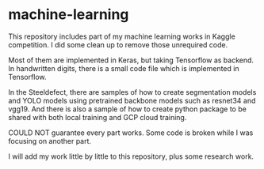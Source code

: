 # machine-learning
This repository includes part of my machine learning works in Kaggle competition. I did some clean up to remove those unrequired code.

Most of them are implemented in Keras, but taking Tensorflow as backend. In handwritten digits, there is a small code file which is implemented in Tensorflow.

In the Steeldefect, there are samples of how to create segmentation models and YOLO models using pretrained backbone models such as resnet34 and vgg19. And there is also a sample of how to create python package to be shared with both local training and GCP cloud training.

COULD NOT guarantee every part works. Some code is broken while I was focusing on another part.

I will add my work little by little to this repository, plus some research work.
